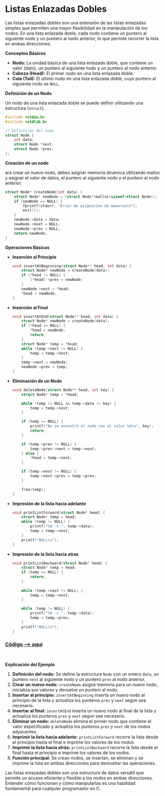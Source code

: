 # Listas Enlazadas Dobles

Las listas enlazadas dobles son una extensión de las listas enlazadas simples que permiten una mayor flexibilidad en la manipulación de los nodos. En una lista enlazada doble, cada nodo contiene un puntero al siguiente nodo y un puntero al nodo anterior, lo que permite recorrer la lista en ambas direcciones.

**Conceptos Básicos**

- **Nodo:** La unidad básica de una lista enlazada doble, que contiene un valor (dato), un puntero al siguiente nodo y un puntero al nodo anterior.
- **Cabeza (Head):** El primer nodo en una lista enlazada doble.
- **Cola (Tail):** El último nodo en una lista enlazada doble, cuyo puntero al siguiente nodo es `NULL`.

**Definición de un Nodo**

Un nodo de una lista enlazada doble se puede definir utilizando una estructura (`struct`).

```c
#include <stdio.h>
#include <stdlib.h>

// Definición del nodo
struct Node {
    int data;
    struct Node *next;
    struct Node *prev;
};
```

**Creación de un nodo**

ara crear un nuevo nodo, debes asignar memoria dinámica utilizando malloc y asignar el valor de datos, el puntero al siguiente nodo y el puntero al nodo anterior.

```c
struct Node* createNode(int data) {
    struct Node* newNode = (struct Node*)malloc(sizeof(struct Node));
    if (newNode == NULL) {
        fprintf(stderr, "Error de asignación de memoria\n");
        exit(1);
    }
    newNode->data = data;
    newNode->next = NULL;
    newNode->prev = NULL;
    return newNode;
}
```

**Operaciones Básicas**

- **Inserción al Principio**

    ```c
    void insertAtBeginning(struct Node** head, int data) {
        struct Node* newNode = createNode(data);
        if (*head != NULL) {
            (*head)->prev = newNode;
        }
        newNode->next = *head;
        *head = newNode;
    }
    ```
- **Inserción al Final**
    ```c
    void insertAtEnd(struct Node** head, int data) {
        struct Node* newNode = createNode(data);
        if (*head == NULL) {
            *head = newNode;
            return;
        }
        struct Node* temp = *head;
        while (temp->next != NULL) {
            temp = temp->next;
        }
        temp->next = newNode;
        newNode->prev = temp;
    }
    ```
- **Eliminación de un Nodo**
    ```c
    void deleteNode(struct Node** head, int key) {
        struct Node* temp = *head;

        while (temp != NULL && temp->data != key) {
            temp = temp->next;
        }

        if (temp == NULL) {
            printf("No se encontró el nodo con el valor %d\n", key);
            return;
        }

        if (temp->prev != NULL) {
            temp->prev->next = temp->next;
        } else {
            *head = temp->next;
        }

        if (temp->next != NULL) {
            temp->next->prev = temp->prev;
        }

        free(temp);
    }
    ```
- **Impresión de la lista hacia adelante**
    ```c
    void printListForward(struct Node* head) {
        struct Node* temp = head;
        while (temp != NULL) {
            printf("%d -> ", temp->data);
            temp = temp->next;
        }
        printf("NULL\n");
    }
    ```
- **Impresión de la lista hacia atras**
    ```c
    void printListBackward(struct Node* head) {
        struct Node* temp = head;
        if (temp == NULL) {
            return;
        }
        
        while (temp->next != NULL) {
            temp = temp->next;
        }

        while (temp != NULL) {
            printf("%d -> ", temp->data);
            temp = temp->prev;
        }
        printf("NULL\n");
    }
    ```

### [Código --> aquí](./listasEnlazadasDobles.c)

<br>

**Explicación del Ejemplo**

1. **Definición del nodo:** Se define la estructura `Node` con un entero `data`, un puntero `next` al siguiente nodo y un puntero `prev` al nodo anterior.
2. **Crear un nuevo nodo:** `createNode` asigna memoria para un nuevo nodo, inicializa sus valores y devuelve un puntero al nodo.
3. **Insertar al principio:** `insertAtBeginning` inserta un nuevo nodo al principio de la lista y actualiza los punteros `prev` y `next` según sea necesario.
4. **Insertar al final:** `insertAtEnd` inserta un nuevo nodo al final de la lista y actualiza los punteros `prev` y `next` según sea necesario.
5. **Eliminar un nodo:** `deleteNode` elimina el primer nodo que contiene el valor especificado y actualiza los punteros `prev` y `next` de los nodos adyacentes.
6. **Imprimir la lista hacia adelante:** `printListForward` recorre la lista desde el principio hasta el final e imprime los valores de los nodos.
7. **Imprimir la lista hacia atrás:** `printListBackward` recorre la lista desde el final hasta el principio e imprime los valores de los nodos.
8. **Función principal:** Se crean nodos, se insertan, se eliminan y se imprime la lista en ambas direcciones para demostrar las operaciones.

Las listas enlazadas dobles son una estructura de datos versátil que permite un acceso eficiente y flexible a los nodos en ambas direcciones. Entender cómo funcionan y cómo manipularlas es una habilidad fundamental para cualquier programador en C.